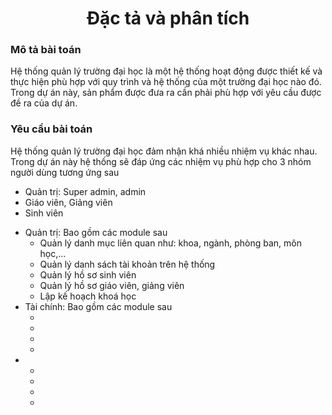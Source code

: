 <h1 align="center">Đặc tả và phân tích</h1>

<h3>Mô tả bài toán</h3>

<p>Hệ thống quản lý trường đại học là một hệ thống hoạt động được thiết kế và thực hiện phù hợp với quy trình và hệ thống của một trường đại học nào đó. Trong dự án này, sản phẩm được đưa ra cần phải phù hợp với yêu cầu được đề ra của dự án.</p>

<h3>Yêu cầu bài toán</h3>

<p>Hệ thống quản lý trường đại học đảm nhận khá nhiều nhiệm vụ khác nhau. Trong dự án này hệ thống sẽ đáp ứng các nhiệm vụ phù hợp cho 3 nhóm người dùng tương ứng sau</p>

<ul>
<li>Quản trị: Super admin, admin</li>
<li>Giáo viên, Giảng viên</li>
<li>Sinh viên</li>
</ul>

<ul>
<li>
    Quản trị: Bao gồm các module sau
    <ul>
        <li>Quản lý danh mục liên quan như: khoa, ngành, phòng ban, môn học,...</li>
        <li>Quản lý danh sách tài khoản trên hệ thống</li>
        <li>Quản lý hồ sơ sinh viên</li>
        <li>Quản lý hồ sơ giáo viên, giảng viên</li>
        <li>Lập kế hoạch khoá học</li>
    </ul>
</li>
<li>
    Tài chính: Bao gồm các module sau
    <ul>
        <li></li>
        <li></li>
        <li></li>
        <li></li>
    </ul>
</li>
<li>
    <ul>
        <li></li>
        <li></li>
        <li></li>
        <li></li>
    </ul>
</li>
</ul>
